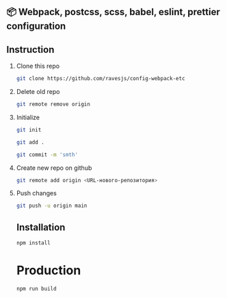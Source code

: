 ## 📦 Webpack, postcss, scss, babel, eslint, prettier configuration

## Instruction

1. Clone this repo 
    ```bash
    git clone https://github.com/ravesjs/config-webpack-etc
    ```
     
2.  Delete old repo
    ```bash
    git remote remove origin  
    ```
3. Initialize   
    ```bash
    git init
    ```
    
    ```bash
    git add .
    ```
    
    ```bash
    git commit -m 'smth'
    ```
    
 4. Create new repo on github  
    
    ```bash
    git remote add origin <URL-нового-репозитория>  
    ```
 5. Push changes   
    ```bash
    git push -u origin main
    ```
    
    ## Installation
    
    ```bash
    npm install
    ```
    
    # Production
    
    ```bash
    npm run build
    ```

